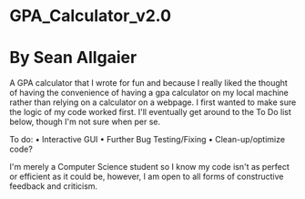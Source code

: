 # GPA_Calculator_v2.0
# By Sean Allgaier

A GPA calculator that I wrote for fun and because I really liked the thought of having the convenience of having a gpa calculator on my local machine rather than relying on a calculator on a webpage. 
I first wanted to make sure the logic of my code worked first. I'll eventually get around to the To Do list below, though I'm not sure when per se.

To do:
• Interactive GUI
• Further Bug Testing/Fixing
• Clean-up/optimize code?

I'm merely a Computer Science student so I know my code isn't as perfect or efficient as it could be, however, I am open to all forms of constructive feedback and criticism.

